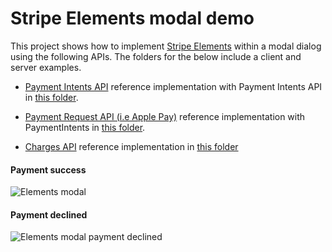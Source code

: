 # Stripe Elements modal demo

This project shows how to implement [Stripe Elements](https://stripe.com/payments/elements) within a modal dialog using the following APIs.
The folders for the below include a client and server examples.

- [Payment Intents API](https://stripe.com/docs/payments/payment-intents/quickstart#automatic-confirmation-flow) reference implementation with Payment Intents API in [this folder](payment-intents-api).

- [Payment Request API (i.e Apple Pay)](https://stripe.com/docs/stripe-js/elements/payment-request-button) reference implementation with PaymentIntents in [this folder](payment-request-api).

- [Charges API](https://stripe.com/docs/charges) reference implementation in [this folder](charges-api)

#### Payment success

![Elements modal](payment-request-api/payment-request-3d-secure.gif)

#### Payment declined

![Elements modal payment declined](payment-request-api/payment-request-3d-secure-fail.gif)
